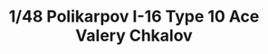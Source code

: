 ---
layout: product
title: "1/48 Polikarpov I-16 Type 10 Ace Valery Chkalov"
price: "1900" 
desc: "Maketa"
img_path: "/assets/img/ARK48001.webp"
brand: "Ark Models"
available: false
special_offer: false
new: false
soon: false
cat: "010000"
subcat: "015000"
subsubcat: "0N/A"
sifra: "ARK48001"
popular: false
spec: false
---
